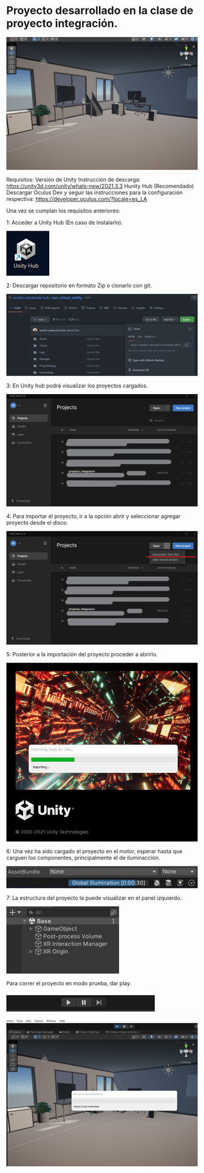# Proyecto desarrollado en la clase de proyecto integración.

![Esta es una imagen](https://github.com/camilo-castaneda-hub/ean_virtual_reality/blob/main/GalleryInstructions/9.png)

Requisitos:
Versión de Unity 
Instrucción de descarga: https://unity3d.com/unity/whats-new/2021.3.3
Hunity Hub (Recomendado)
Descargar Oculus Dev y seguir las instrucciones para la configuración respectiva: https://developer.oculus.com/?locale=es_LA

Una vez se cumplan los requisitos anteriores:

1: Acceder a Unity Hub (En caso de instalarlo).

![Paso 1](https://github.com/camilo-castaneda-hub/ean_virtual_reality/blob/main/GalleryInstructions/1.png)

2: Descargar repositorio en formato Zip o clonarlo con git.

![Esta es una imagen](https://github.com/camilo-castaneda-hub/ean_virtual_reality/blob/main/GalleryInstructions/2.png)

3: En Unity hub podrá visualizar los proyectos cargados.

![Esta es una imagen](https://github.com/camilo-castaneda-hub/ean_virtual_reality/blob/main/GalleryInstructions/3.png)

4: Para importar el proyecto, ir a la opción abrir y seleccionar agregar proyecto desde el disco.

![Esta es una imagen](https://github.com/camilo-castaneda-hub/ean_virtual_reality/blob/main/GalleryInstructions/4.png)

5: Posterior a la importación del proyecto proceder a abrirlo. 

![Esta es una imagen](https://github.com/camilo-castaneda-hub/ean_virtual_reality/blob/main/GalleryInstructions/5.png)

6: Una vez ha sido cargado el proyecto en el motor, esperar hasta que carguen los componentes, principalmente el de iluminacción.

![Esta es una imagen](https://github.com/camilo-castaneda-hub/ean_virtual_reality/blob/main/GalleryInstructions/6.png)

7: La estructura del proyecto la puede visualizar en el panel izquierdo.

![Esta es una imagen](https://github.com/camilo-castaneda-hub/ean_virtual_reality/blob/main/GalleryInstructions/7.png)

Para correr el proyecto en modo prueba, dar play.

![Esta es una imagen](https://github.com/camilo-castaneda-hub/ean_virtual_reality/blob/main/GalleryInstructions/8.png)

![Esta es una imagen](https://github.com/camilo-castaneda-hub/ean_virtual_reality/blob/main/GalleryInstructions/10.png)


